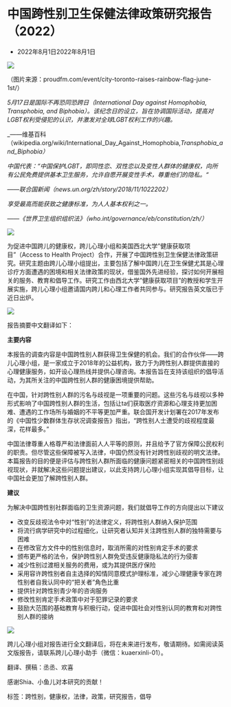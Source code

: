 # 中国跨性别卫生保健法律政策研究报告（2022）

- 2022年8月1日2022年8月1日

![](https://kuaerxinli.org/wp-content/uploads/2022/08/frc-a851db0a912230c8a3ed3a78e6d0aa74.jpeg)

（图片来源：proudfm.com/event/city-toronto-raises-rainbow-flag-june-1st/）

_5月17日是国际不再恐同恐跨日（International Day against Homophobia, Transphobia, and Biphobia）。该纪念日的设立，旨在协调国际活动，提高对LGBT权利受侵犯的认识，并激发对全球LGBT权利工作的兴趣。_

_——维基百科（wikipedia.org/wiki/International_Day_Against_Homophobia,_Transphobia_and_Biphobia）_

_中国代表：“中国保护LGBT，即同性恋、双性恋以及变性人群体的健康权，向所有公民免费提供基本卫生服务，允许自愿开展变性手术，尊重他们的隐私。“_

_——联合国新闻（news.un.org/zh/story/2018/11/1022202）_

_享受最高而能获致之健康标准，为人人基本权利之一。_

_——《世界卫生组织组织法》（who.int/governance/eb/constitution/zh/）_

![](https://kuaerxinli.org/wp-content/uploads/2022/08/frc-ee0dae345173abd38fdd9b8263d62bab.png)

为促进中国跨儿的健康权，跨儿心理小组和美国西北大学”健康获取项目”（Access to Health Project）合作，开展了中国跨性别卫生保健法律政策研究。研究主题由跨儿心理小组提出，主要包括了解中国跨儿在卫生保健尤其是心理诊疗方面遭遇的困境和相关法律政策的现状，借鉴国外先进经验，探讨如何开展相关的服务、教育和倡导工作。研究工作由西北大学”健康获取项目”的教授和学生开展实施，跨儿心理小组邀请国内跨儿和心理工作者共同参与。研究报告英文版已于近日出炉。

![](https://kuaerxinli.org/wp-content/uploads/2022/08/frc-479653bc0642d0ff8e8d6aa19637ef48.jpeg)

报告摘要中文翻译如下：

**主要内容**

本报告的调查内容是中国跨性别人群获得卫生保健的机会。我们的合作伙伴——跨儿心理小组，是一家成立于2018年的公益机构，致力于为跨性别人群提供直接的心理健康服务，如开设心理热线并提供心理咨询。本报告旨在支持该组织的倡导活动，为其所关注的中国跨性别人群的健康困境提供帮助。

在中国，针对跨性别人群的污名与歧视是一项重要的问题。这些污名与歧视以多种形式影响了中国跨性别人群的生活，包括让ta们获取医疗资源和心理支持更加困难、遭遇的工作场所与婚姻的不平等更加严重。联合国开发计划署在2017年发布的《中国性少数群体生存状况调查报告》指出，“跨性别人士遭受的歧视程度最深，花样最多。”

中国法律尊重人格尊严和法律面前人人平等的原则，并且给予了官方保障公民权利的职责。但尽管这些保障被写入法律，中国仍然没有针对跨性别歧视的明文法律。本篇报告的目的便是评估与跨性别人群所面临的健康问题紧密相关的中国跨性别歧视现状，并就解决这些问题提出建议，以此支持跨儿心理小组实现其倡导目标，让中国社会更加了解跨性别人群。

**建议**

为解决中国跨性别社群面临的卫生资源问题，我们就倡导工作的方向提出以下建议

- 改变反歧视法令中对“性别”的法律定义，将跨性别人群纳入保护范围
- 将流行病学研究中的过程细化，让研究者认知并关注跨性别人群的独特需要与困难
- 在修改官方文件中的性别信息时，取消所需的对性别肯定手术的要求
- 颁布更严格的法令，保护跨性别人群免受违反健康隐私法的行为侵害
- 减少性别过渡相关服务的费用，或为其提供医疗保险
- 采用容许跨性别者自主选择的知情同意模式护理标准，减少心理健康专家在跨性别者自我认同中的“把关者”角色比重
- 提供针对跨性别青少年的咨询服务
- 修改性别肯定手术政策中对于犯罪记录的要求
- 鼓励大范围的基础教育与积极行动，促进中国社会对性别认同的教育和对跨性别人群的接纳

![](https://kuaerxinli.org/wp-content/uploads/2022/08/frc-ee0dae345173abd38fdd9b8263d62bab.png)

跨儿心理小组对报告进行全文翻译后，将在未来进行发布，敬请期待。如需阅读英文版报告，请联系跨儿心理小助手（微信：kuaerxinli-01）。

翻译、撰稿：丞丞、欢喜

感谢Shia、小鱼儿对本研究的贡献！

标签：跨性别，健康权，法律，政策，研究报告，倡导
